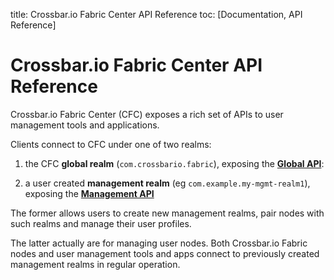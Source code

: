 title: Crossbar.io Fabric Center API Reference
toc: [Documentation, API Reference]

# Crossbar.io Fabric Center API Reference

Crossbar.io Fabric Center (CFC) exposes a rich set of APIs to user management tools and applications.

Clients connect to CFC under one of two realms:

1. the CFC **global realm** (`com.crossbario.fabric`), exposing the **[Global API](Global-Api.md)**:

2. a user created **management realm** (eg `com.example.my-mgmt-realm1`), exposing the **[Management API](Management-Api.md)**

The former allows users to create new management realms, pair nodes with such realms and manage their user profiles.

The latter actually are for managing user nodes. Both Crossbar.io Fabric nodes and user management tools and apps connect to previously created management realms in regular operation.
